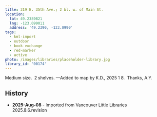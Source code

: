 ```yaml
---
title: 319 E. 35th Ave.; 2 bl. w. of Main St.
location:
  lat: 49.2389821
  lng: -123.099011
  address: '49.2390, -123.0990'
tags:
  - kml-import
  - outdoor
  - book-exchange
  - red-marker
  - active
photo: /images/libraries/placeholder-library.jpg
library_id: '00174'
---
```

Medium size.  2 shelves.
—Added to map by K.D., 2025 1 8.  Thanks, A.Y.

## History
- **2025-Aug-08** - Imported from Vancouver Little Libraries 2025.8.6.revision
